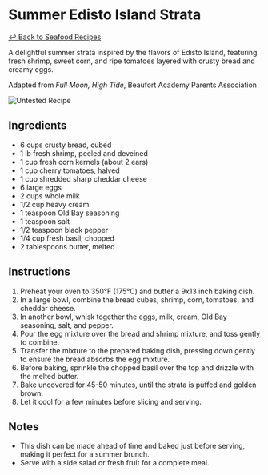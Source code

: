 # Summer Edisto Island Strata

[&larrhk; Back to Seafood Recipes](./README.md)

A delightful summer strata inspired by the flavors of Edisto Island, featuring fresh shrimp, sweet corn, and ripe tomatoes layered with crusty bread and creamy eggs.

Adapted from _Full Moon, High Tide_, Beaufort Academy Parents Association

![Untested Recipe](https://badgen.net/badge/untested/recipe/AA4A44)

## Ingredients
- 6 cups crusty bread, cubed
- 1 lb fresh shrimp, peeled and deveined
- 1 cup fresh corn kernels (about 2 ears)
- 1 cup cherry tomatoes, halved
- 1 cup shredded sharp cheddar cheese
- 6 large eggs
- 2 cups whole milk
- 1/2 cup heavy cream
- 1 teaspoon Old Bay seasoning
- 1 teaspoon salt
- 1/2 teaspoon black pepper
- 1/4 cup fresh basil, chopped
- 2 tablespoons butter, melted

## Instructions
1. Preheat your oven to 350°F (175°C) and butter a 9x13 inch baking dish.
2. In a large bowl, combine the bread cubes, shrimp, corn, tomatoes, and cheddar cheese.
3. In another bowl, whisk together the eggs, milk, cream, Old Bay seasoning, salt, and pepper.
4. Pour the egg mixture over the bread and shrimp mixture, and toss gently to combine.
5. Transfer the mixture to the prepared baking dish, pressing down gently to ensure the bread absorbs the egg mixture.
6. Before baking, sprinkle the chopped basil over the top and drizzle with the melted butter.
7. Bake uncovered for 45-50 minutes, until the strata is puffed and golden brown.
8. Let it cool for a few minutes before slicing and serving.

## Notes
- This dish can be made ahead of time and baked just before serving, making it perfect for a summer brunch.
- Serve with a side salad or fresh fruit for a complete meal.
